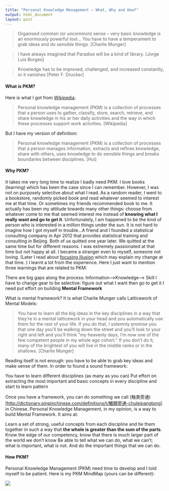 ```yaml
---
title: "Personal Knowledge Management — What, Why and How?"
output: html_document
layout: post
---
```


> Organised common (or uncommon) sense – very basic knowledge is an enormously powerful tool... You have to have a temperament to grab ideas and do sensible things. [Charlie Munger]

> I have always imagined that Paradise will be a kind of library. [Jorge Luis Borges]

> Knowledge has to be improved, challenged, and increased constantly, or it vanishes  [Peter F. Drucker]

#### What is PKM?

Here is what I got from  [Wikipedia](https://en.wikipedia.org/wiki/Personal_knowledge_management):

> Personal knowledge management (PKM) is a collection of processes that a person uses to gather, classify, store, search, retrieve, and share knowledge in his or her daily activities and the way in which these processes support work activities. [Wikipedia]

But I have my version of definition:

> Personal knowledge management (PKM) is a collection of processes that a person manages information, extracts and refines knowledge, share with others, uses knowledge to do sensible things and breaks boundaries between disciplines. [Hui]

#### Why PKM?

It takes me very long time to realize I badly need PKM. I love books (learning) which has been the case since I can remember. However, I was not on purposely selective about what I read. As a random reader, I went to a bookstore, randomly picked book and read whatever seemed to interest me at that time.  Or sometimes my friends recommended book to me. It actually has been my attitude towards many other things: choose from whatever come to me that seemed interest me instead of **knowing what I really want and go to get it**. Unfortunately, I am happened to be the kind of person who is interested in a million things under the sun. It is not hard to imagine how I got myself in trouble…A friend and I founded a statistical consulting company in Apr 2012 that provides statistical training and consulting in Beijing. Both of us quitted one year later. We quitted at the same time but for different reasons. I was extremely passionated  at that time but not happy at all. I became a stranger even to myself, someone not loving. (Later I read about [focusing illusion](https://www.edge.org/response-detail/11984) which may explain my change at that time. ) I learnt a lot from the experience. Here I just want to mention three learnings that are related to PKM:

There are big gaps along the process:  Information—>Knowledge—> Skill
I have to change gear to be selective:  figure out what I want then go to get it
I need put effort on building **Mental Framework**

What is mental framework? It is what Charlie Munger calls Latticework of Mental Models:

> You have to learn all the big ideas in the key disciplines in a way that they’re in a mental latticework in your head and you automatically use them for the rest of your life. If you do that, I solemnly promise you that one day you’ll be walking down the street and you’ll look to your right and left and you’ll think "my heavenly days, I’m now one of the few competent people in my whole age cohort." If you don’t do it, many of the brightest of you will live in the middle ranks or in the shallows. [Charlie Munger]

Reading itself is not enough: you have to be able to grab key ideas and make sense of them. In order to found a sound framework: 

You have to learn different disciplines (as many as you can)
Put effort on extracting the most important and basic concepts in every discipline and start to learn pattern 

Once you have a framework, you can do something we call (触类旁通)[http://dictionary.pinpinchinese.com/definitions/t/觸類旁通-chuleipangtong] in Chinese. Personal Knowledge Management, in my opinion, is a way to build Mental Framework. It aims at: 

Learn a set of strong, useful concepts from each discipline and tie them together in such a way that **the whole is greater than the sum of the parts**. 
Know the edge of our competency, know that there is much larger part of the world we don’t know
Be able to tell what we can do, what we can’t; what is important, what is not. And do the important things that we can do.

#### How PKM?

Personal Knowledge Management (PKM) need time to develop and I told myself to be patient. Here is my PKM MindMap (yours can be different):

![](http://linhui.org/images/MindMap/PKM.png)
